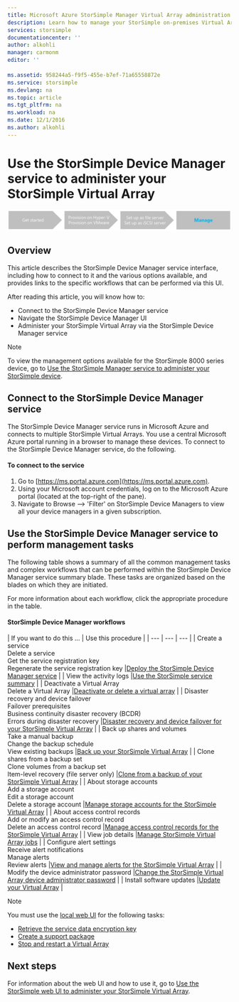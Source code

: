 ```yaml
---
title: Microsoft Azure StorSimple Manager Virtual Array administration | Microsoft Docs
description: Learn how to manage your StorSimple on-premises Virtual Array by using the StorSimple Device Manager service in the Azure portal.
services: storsimple
documentationcenter: ''
author: alkohli
manager: carmonm
editor: ''

ms.assetid: 958244a5-f9f5-455e-b7ef-71a65558872e
ms.service: storsimple
ms.devlang: na
ms.topic: article
ms.tgt_pltfrm: na
ms.workload: na
ms.date: 12/1/2016
ms.author: alkohli
---
```

# Use the StorSimple Device Manager service to administer your StorSimple Virtual Array
![setup process flow](./media/storsimple-virtual-array-manager-service-administration/manage4.png)

## Overview
This article describes the StorSimple Device Manager service interface, including how to connect to it and the various options available, and provides links to the specific workflows that can be performed via this UI.

After reading this article, you will know how to:

* Connect to the StorSimple Device Manager service
* Navigate the StorSimple Device Manager UI
* Administer your StorSimple Virtual Array via the StorSimple Device Manager service

> [!NOTE]
> To view the management options available for the StorSimple 8000 series device, go to [Use the StorSimple Manager service to administer your StorSimple device](storsimple-manager-service-administration.md).
> 
> 

## Connect to the StorSimple Device Manager service
The StorSimple Device Manager service runs in Microsoft Azure and connects to multiple StorSimple Virtual Arrays. You use a central Microsoft Azure portal running in a browser to manage these devices. To connect to the StorSimple Device Manager service, do the following.

#### To connect to the service
1. Go to [https://ms.portal.azure.com](https://ms.portal.azure.com).
2. Using your Microsoft account credentials, log on to the Microsoft Azure portal (located at the top-right of the pane).
3. Navigate to Browse --> 'Filter' on StorSimple Device Managers to view all your device managers in a given subscription.

## Use the StorSimple Device Manager service to perform management tasks
The following table shows a summary of all the common management tasks and complex workflows that can be performed within the StorSimple Device Manager service summary blade. These tasks are organized based on the blades on which they are initiated.

For more information about each workflow, click the appropriate procedure in the table.

#### StorSimple Device Manager workflows

| If you want to do this ... | Use this procedure |
| --- | --- | --- |
| Create a service</br>Delete a service</br>Get the service registration key</br>Regenerate the service registration key |[Deploy the StorSimple Device Manager service](storsimple-virtual-array-manage-service.md) |
| View the activity logs |[Use the StorSimple service summary](storsimple-virtual-array-service-summary.md) |
| Deactivate a Virtual Array</br>Delete a Virtual Array |[Deactivate or delete a virtual array](storsimple-virtual-array-deactivate-and-delete-device.md) |
| Disaster recovery and device failover</br>Failover prerequisites</br>Business continuity disaster recovery (BCDR)</br>Errors during disaster recovery |[Disaster recovery and device failover for your StorSimple Virtual Array](storsimple-virtual-array-failover-dr.md) |
| Back up shares and volumes</br>Take a manual backup</br>Change the backup schedule</br>View existing backups |[Back up your StorSimple Virtual Array](storsimple-virtual-array-backup.md) |
| Clone shares from a backup set</br>Clone volumes from a backup set</br>Item-level recovery (file server only) |[Clone from a backup of your StorSimple Virtual Array](storsimple-virtual-array-clone.md) |
| About  storage accounts</br>Add a storage account</br>Edit a storage account</br>Delete a storage account |[Manage storage accounts for the StorSimple Virtual Array](storsimple-virtual-array-manage-storage-accounts.md) |
| About access control records</br>Add or modify an access control record </br>Delete an access control record |[Manage access control records for the StorSimple Virtual Array](storsimple-virtual-array-manage-acrs.md) |
| View job details |[Manage StorSimple Virtual Array jobs](storsimple-virtual-array-manage-jobs.md) |
| Configure alert settings</br>Receive alert notifications</br>Manage alerts</br>Review alerts |[View and manage alerts for the StorSimple Virtual Array](storsimple-virtual-array-manage-alerts.md) |
| Modify the device administrator password |[Change the StorSimple Virtual Array device administrator password](storsimple-virtual-array-change-device-admin-password.md) |
| Install software updates |[Update your Virtual Array](storsimple-virtual-array-install-update.md) |

> [!NOTE]
> You must use the [local web UI](storsimple-ova-web-ui-admin.md) for the following tasks:
> 
> * [Retrieve the service data encryption key](storsimple-ova-web-ui-admin.md#get-the-service-data-encryption-key)
> * [Create a support package](storsimple-ova-web-ui-admin.md#generate-a-log-package)
> * [Stop and restart a Virtual Array](storsimple-ova-web-ui-admin.md#shut-down-and-restart-your-device)
> 
> 

## Next steps
For information about the web UI and how to use it, go to [Use the StorSimple web UI to administer your StorSimple Virtual Array](storsimple-ova-web-ui-admin.md).


